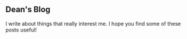 ## Dean's Blog

I write about things that really interest me. I hope you find some of these posts useful!
